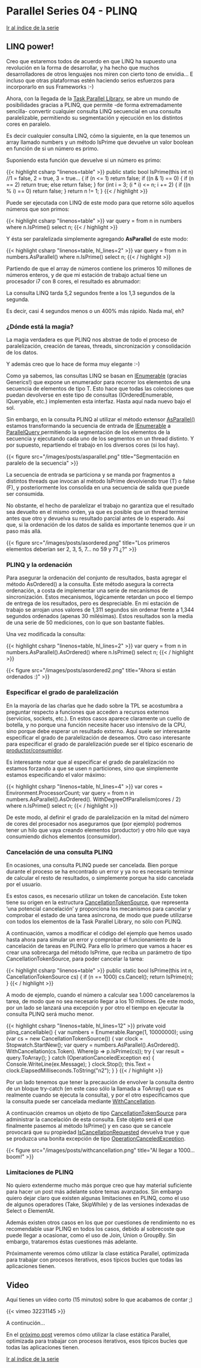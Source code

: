 # Parallel Series 04 - PLINQ


[Ir al índice de la serie](/es/parallelseries00-index)

## LINQ power!

Creo que estaremos todos de acuerdo en que LINQ ha supuesto una revolución en la forma de desarrollar, y ha hecho que muchos desarrolladores de otros lenguajes nos miren con cierto tono de envidia… E incluso que otras plataformas estén haciendo serios esfuerzos para incorporarlo en sus Frameworks :-)

Ahora, con la llegada de la [Task Parallel Library](http://msdn.microsoft.com/en-us/library/dd460693.aspx), se abre un mundo de posibilidades gracias a PLINQ, que permite -de forma extremadamente sencilla- convertir cualquier consulta LINQ secuencial en una consulta paralelizable, permitiendo su segmentación y ejecución en los distintos cores en paralelo.

Es decir cualquier consulta LINQ, cómo la siguiente, en la que tenemos un array llamado numbers y un método IsPrime que devuelve un valor boolean en función de si un número es primo.

Suponiendo esta función que devuelve si un número es primo:

{{< highlight csharp "linenos=table" >}}
public static bool IsPrime(this int n) //1 = false, 2 = true, 3 = true...
{
    if (n <= 1) return false;
    if ((n & 1) == 0)
    {
        if (n == 2) return true;
        else return false;
    }
    for (int i = 3; (i * i) <= n; i += 2)
    {
        if ((n % i) == 0) return false;
    }
    return n != 1;
}
{{< / highlight >}}

Puede ser ejecutada con LINQ de este modo para que retorne sólo aquellos números que son primos:

{{< highlight csharp "linenos=table" >}}
var query =
    from n in numbers
    where n.IsPrime()
    select n;
{{< / highlight >}}

Y ésta ser paralelizada simplemente agregando **AsParallel** de este modo:

{{< highlight csharp "linenos=table, hl_lines=2" >}}
var query =
    from n in numbers.AsParallel()
    where n.IsPrime()
    select n;
{{< / highlight >}}

Partiendo de que el array de números contiene los  primeros 10 millones de números enteros, y de que mi estación de trabajo actual tiene un procesador i7 con 8 cores, el resultado es abrumador:

La consulta LINQ tarda  5,2 segundos frente a los 1,3 segundos de la segunda.

Es decir, casi 4 segundos menos o un 400% más rápido.
Nada mal, eh?

### ¿Dónde está la magia?

La magia verdadera es que PLINQ nos abstrae de todo el proceso de paralelización, creación de tareas, threads, sincronización y consolidación de los datos.

Y además creo que lo hace de forma muy elegante :-)

Como ya sabemos, las consultas LINQ se basan en [IEnumerable<T>](http://msdn.microsoft.com/en-us/library/9eekhta0.aspx) (gracias Generics!) que expone un enumerador para recorrer los elementos de una secuencia de elementos de tipo T. Esto hace que todas las colecciones que puedan devolverse en este tipo de consultas (IOrderedEnumerable, IQueryable, etc.) implementen esta interfaz. Hasta aquí nada nuevo bajo el sol.

Sin embargo, en la consulta PLINQ al utilizar el método extensor [AsParallel()](http://msdn.microsoft.com/en-us/library/dd413602.aspx) estamos transformando la secuencia de entrada de [IEnumerable<T>](http://msdn.microsoft.com/en-us/library/9eekhta0.aspx) a [ParallelQuery <T>](http://msdn.microsoft.com/en-us/library/dd383736.aspx) permitiendo la segmentación de los elementos de la secuencia y ejecutando cada uno de los segmentos en un thread distinto. Y por supuesto, repartiendo el trabajo en los diversos cores (si los hay).

{{< figure src="/images/posts/asparallel.png" title="Segmentación en paralelo de la secuencia" >}}

La secuencia de entrada se particiona y se manda por fragmentos a distintos threads que invocan al método IsPrime devolviendo true (T) o false (F), y posteriormente los consolida en una secuencia de salida que puede ser consumida.

No obstante, el hecho de paralelizar el trabajo no garantiza que el resultado sea devuelto en el mismo orden, ya que es posible que un thread termine antes que otro y devuelva su resultado parcial antes de lo esperado. Así que, si la ordenación de los datos de salida es importante tenemos que ir un paso más allá.

{{< figure src="/images/posts/asordered.png" title="Los primeros elementos deberían ser 2, 3, 5, 7… no 59 y 71 ¿?" >}}

### PLINQ y la ordenación

Para asegurar la ordenación del conjunto de resultados, basta agregar el método AsOrdered() a la consulta. Este método asegura la correcta ordenación, a costa de implementar una serie de mecanismos de sincronización. Estos mecanismos, lógicamente retardan un poco el tiempo de entrega de los resultados, pero es despreciable. En mi estación de trabajo se arrojan unos valores de 1,311 segundos sin ordenar frente a 1,344 segundos ordenados (apenas 30 milésimas). Estos resultados son la media de una serie de 50 mediciones, con lo que son bastante fiables.

Una vez modificada la consulta:

{{< highlight csharp "linenos=table, hl_lines=2" >}}
var query =
    from n in numbers.AsParallel().AsOrdered()
    where n.IsPrime()
    select n;
{{< / highlight >}}

{{< figure src="/images/posts/asordered2.png" title="Ahora si están ordenados :)" >}}

### Especificar el grado de paralelización

En la mayoría de las charlas que he dado sobre la TPL se acostumbra a preguntar respecto a funciones que acceden a recursos externos (servicios, sockets, etc.). En estos casos aparece claramente un cuello de botella, y no porque una función necesite hacer uso intensivo de la CPU, sino porque debe esperar un resultado externo. Aquí suele ser interesante especificar el grado de paralelización de deseamos. Otro caso interesante para especificar el grado de paralelización puede ser el típico escenario de [productor/consumidor](https://docs.microsoft.com/es-es/previous-versions/visualstudio/visual-studio-2008/yy12yx1f(v=vs.90)?redirectedfrom=MSDN).

Es interesante notar que al especificar el grado de paralelización no estamos forzando a que se usen n particiones, sino que simplemente estamos especificando el valor máximo:

{{< highlight csharp "linenos=table, hl_lines=4" >}}
var cores = Environment.ProcessorCount;
var query =
    from n in numbers.AsParallel().AsOrdered().
        WithDegreeOfParallelism(cores / 2)
    where n.IsPrime()
    select n;
{{< / highlight >}}

De este modo, al definir el grado de paralelización en la mitad del número de cores del procesador nos aseguramos que (por ejemplo) podremos tener un hilo que vaya creando elementos (productor) y otro hilo que vaya consumiendo dichos elementos (consumidor).

### Cancelación de una consulta PLINQ

En ocasiones, una consulta PLINQ puede ser cancelada. Bien porque durante el proceso se ha encontrado un error y ya no es necesario terminar de calcular el resto de resultados, o simplemente porque ha sido cancelada por el usuario.

Es estos casos, es necesario utilizar un token de cancelación. Este token tiene su origen en la estructura [CancellationTokenSource](http://blogs.msdn.com/b/pfxteam/archive/2009/05/22/9635790.aspx), que representa ‘una potencial cancelación’ y proporciona los mecanismos para cancelar y comprobar el estado de una tarea asíncrona, de modo que puede utilizarse con todos los elementos de la Task Parallel Library, no sólo con PLINQ.

A continuación, vamos a modificar el código del ejemplo que hemos usado hasta ahora para simular un error y comprobar el funcionamiento de la cancelación de tareas en PLINQ. Para ello lo primero que vamos a hacer es crear una sobrecarga del método IsPrime, que reciba un parámetro de tipo CancellationTokenSource, para poder cancelar la tarea:

{{< highlight csharp "linenos=table" >}}
public static bool IsPrime(this int n, CancellationTokenSource cs)
{
    if (n == 1000) cs.Cancel();
    return IsPrime(n);
}
{{< / highlight >}}

A modo de ejemplo, cuando el número a calcular sea 1.000 cancelaremos la tarea, de modo que no sea necesario llegar a los 10 millones. De este modo, por un lado se lanzará una excepción y por otro el tiempo en ejecutar la consulta PLINQ será mucho menor.

{{< highlight csharp "linenos=table, hl_lines=12" >}}
private void plinq_cancellable()
{
    var numbers = Enumerable.Range(1, 10000000);
    using (var cs = new CancellationTokenSource())
    {
        var clock = Stopwatch.StartNew();
        var query = numbers.AsParallel().AsOrdered().
            WithCancellation(cs.Token).
            Where(p => p.IsPrime(cs));
        try
        {
            var result = query.ToArray();
        }
        catch (OperationCanceledException ex)
        {
            Console.WriteLine(ex.Message);
        }
        clock.Stop();
        this.Text = clock.ElapsedMilliseconds.ToString("n2");
    }
}
{{< / highlight >}}

Por un lado tenemos que tener la precaución de envolver la consulta dentro de un bloque try-catch (en este caso sólo la llamada a ToArray() que es realmente cuando se ejecuta la consulta), y por el otro especificamos que la consulta puede ser cancelada mediante [WithCancellation](https://docs.microsoft.com/en-us/dotnet/api/microsoft.visualstudio.threading.threadingtools.withcancellation?view=visualstudiosdk-2019). 

A continuación creamos un objeto de tipo [CancellationTokenSource](http://blogs.msdn.com/b/pfxteam/archive/2009/05/22/9635790.aspx) para administrar la cancelación de esta consulta. Este objeto será el que finalmente pasemos al método IsPrime() y en caso que se cancele provocará que su propiedad [IsCancellationRequested](http://msdn.microsoft.com/en-us/library/system.threading.cancellationtoken.iscancellationrequested.aspx) devuelva true y que se produzca una bonita excepción de tipo [OperationCanceledException](http://msdn.microsoft.com/en-us/library/system.operationcanceledexception(v=vs.80).aspx).

{{< figure src="/images/posts/withcancellation.png" title="Al llegar a 1000... boom!" >}}

### Limitaciones de PLINQ

No quiero extenderme mucho más porque creo que hay material suficiente para hacer un post más adelante sobre temas avanzados. Sin embargo quiero dejar claro que existen algunas limitaciones en PLINQ, como el uso de algunos operadores (Take, SkipWhile) y de las versiones indexadas de Select o ElementAt.

Además existen otros casos en los que por cuestiones de rendimiento no es recomendable usar PLINQ en todos los casos, debido al sobrecoste que puede llegar a ocasionar, como el uso de Join, Union o GroupBy. Sin embargo, trataremos éstas cuestiones más adelante.

Próximamente veremos cómo utilizar la clase estática Parallel, optimizada para trabajar con procesos iterativos, esos típicos bucles que todas las aplicaciones tienen.

## Video 

Aquí tienes un vídeo corto (15 minutos) sobre lo que acabamos de contar ;)

{{< vimeo 32231145 >}}

A continución...

En el [próximo post](/es/parallelseries05/) veremos cómo utilizar la clase estática Parallel, optimizada para trabajar con procesos iterativos, esos típicos bucles que todas las aplicaciones tienen.

[Ir al índice de la serie](/es/parallelseries00-index)
